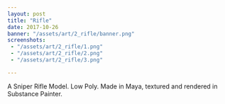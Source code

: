 ```yaml
---
layout: post
title: "Rifle"
date: 2017-10-26
banner: "/assets/art/2_rifle/banner.png"
screenshots:
 - "/assets/art/2_rifle/1.png"
 - "/assets/art/2_rifle/2.png"
 - "/assets/art/2_rifle/3.png"

---
```


A Sniper Rifle Model. Low Poly. Made in Maya, textured and rendered in Substance Painter.
